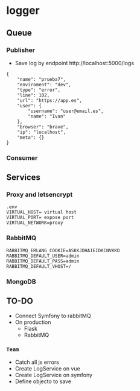 # logger

## Queue
### Publisher

- Save log by endpoint
http://localhost:5000/logs
```
{
    "name": "prueba7",
    "enviroment": "dev",
    "type": "error",
    "line": 102,
    "url": "https://app.es",
    "user": {
        "username": "user@email.es",
        "name": "Ivan"
    },
    "browser": "brave",
    "ip": "localhost",
    "meta": {}
}
```

### Consumer

## Services

### Proxy and letsencrypt
```
.env
VIRTUAL_HOST= virtual host
VIRTUAL_PORT= expose port
VIRTUAL_NETWORK=proxy
```

### RabbitMQ
```
RABBITMQ_ERLANG_COOKIE=ASKKJDHAIEIDKCNVKKD
RABBITMQ_DEFAULT_USER=admin
RABBITMQ_DEFAULT_PASS=admin
RABBITMQ_DEFAULT_VHOST=/
```

### MongoDB

## TO-DO
- Connect Symfony to rabbitMQ
- On production
    - Flask
    - RabbitMQ
### ```Team```
- Catch all js errors
- Create LogService on vue
- Create LogService on symfony
- Define objecto to save